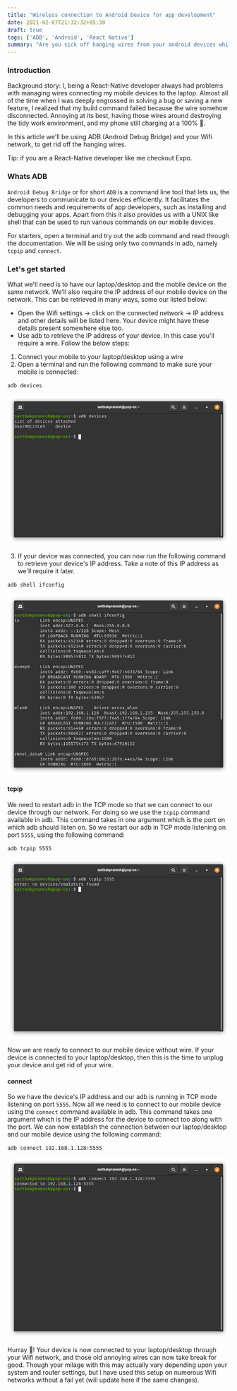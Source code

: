 ```yaml
---
title: "Wireless connection to Android Device for app development"
date: 2021-02-07T21:32:32+05:30
draft: true
tags: ['ADB', 'Android', 'React Native']
summary: "Are you sick off hanging wires from your android devices while you test your apps on them? This blog explains how you can use ADB (Android Debug Bridge) to get rid of those hanging wires while testing and developing your app."
---
```


### Introduction
Background story: I, being a React-Native developer always had problems with managing wires connecting my mobile devices to the laptop. Almost all of the time when I was deeply engrossed in solving a bug or saving a new feature, I realized that my build command failed because the wire somehow disconnected. Annoying at its best, having those wires around destroying the tidy work environment, and my phone still charging at a 100% 🙏.

In this article we'll be using ADB (Android Debug Bridge) and your Wifi network, to get rid off the hanging wires.

Tip: if you are a React-Native developer like me checkout Expo.


### Whats ADB
`Android Debug Bridge` or for short `ADB` is a command line tool that lets us, the developers to communicate to our devices efficiently. It facilitates the common needs and requirements of app developers, such as installing and debugging your apps. Apart from this it also provides us with a UNIX like shell that can be used to run various commands on our mobile devices.

For starters, open a terminal and try out the adb command and read through the documentation. We will be using only two commands in adb, namely `tcpip` and `connect`.

### Let's get started
What we'll need is to have our laptop/desktop and the mobile device on the same network. We'll also require the IP address of our mobile device on the network. This can be retrieved in many ways, some our listed below:

* Open the Wifi settings -> click on the connected network -> IP address and other details will be listed here. Your device might have these details present somewhere else too.
* Use adb to retrieve the IP address of your device. In this case you'll require a wire. Follow the below steps:

1. Connect your mobile to your laptop/desktop using a wire
2. Open a terminal and run the following command to make sure your mobile is connected:
```bash
adb devices
```

![Result for `adb devices`](./1.png)

3. If your device was connected, you can now run the following command to retrieve your device's IP address. Take a note of this IP address as we'll require it later.
```bash
adb shell ifconfig
```

![Result for `adb shell ifconfig`](./2.png)

#### tcpip
We need to restart adb in the TCP mode so that we can connect to our device through our network. For doing so we use the `tcpip` command available in adb. This command takes in one argument which is the port on which adb should listen on. So we restart our adb in TCP mode listening on port `5555`, using the following command:
```bash
adb tcpip 5555
```

![Results for `adb tcpip 5555`](./3.png)

Now we are ready to connect to our mobile device without wire. If your device is connected to your laptop/desktop, then this is the time to unplug your device and get rid of your wire.

#### connect
So we have the device's IP address and our adb is running in TCP mode listening on port `5555`. Now all we need is to connect to our mobile device using the `connect` command available in adb. This command takes one argument which is the IP address for the device to connect too along with the port. We can now establish the connection between our laptop/desktop and our mobile device using the following command:
```bash
adb connect 192.168.1.128:5555
```

![Result for `adb connect 192.168.1.128:5555`](./4.png)

Hurray 🍻! Your device is now connected to your laptop/desktop through your Wifi network, and those old annoying wires can now take break for good. Though your milage with this may actually vary depending upon your system and router settings, but I have used this setup on numerous Wifi networks without a fail yet (will update here if the same  changes). 

